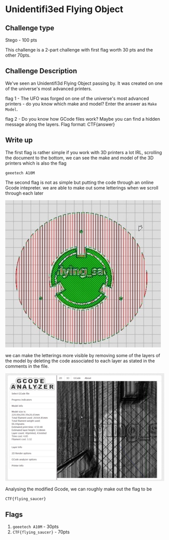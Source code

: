# Unidentifi3ed Flying Object

## Challenge type 

Stego - 100 pts

This challenge is a 2-part challenge with first flag worth 30 pts and the other 70pts.

## Challenge Description

We've seen an Unidentifi3d Flying Object passing by. It was created on one of the universe's most advanced printers.

flag 1 - The UFO was forged on one of the universe's most advanced printers - do you know which make and model? Enter the answer as `Make Model`.

flag 2 - Do you know how GCode files work? Maybe you can find a hidden message along the layers. Flag format: CTF{answer}

## Write up

The first flag is rather simple if you work with 3D printers a lot IRL, scrolling the document to the bottom, we can see the make and model of the 3D printers which is also the flag 

```
geeetech A10M
```
The second flag is not as simple but putting the code through an online Gcode intepreter. we are able to make out some letterings when we scroll through each later

![letterings in model](res/letterings.jpg)

we can make the letterings more visible by removing some of the layers of the model by deleting the code associated to each layer as stated in the comments in the file. 

![more visible words](res/morevisiblewords.jpg)

Analysing the modified Gcode, we can roughly make out the flag to be

```
CTF{flying_saucer}
```
## Flags

1. `geeetech A10M` - 30pts
2. `CTF{flying_saucer}` - 70pts